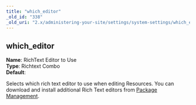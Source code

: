 ```yaml
---
title: "which_editor"
_old_id: "338"
_old_uri: "2.x/administering-your-site/settings/system-settings/which_editor"
---
```


which\_editor
-------------

**Name**: RichText Editor to Use   
**Type**: Richtext Combo   
**Default**:

Selects which rich text editor to use when editing Resources. You can download and install additional Rich Text editors from [Package Management](/revolution/2.x/developing-in-modx/advanced-development/package-management "Package Management").